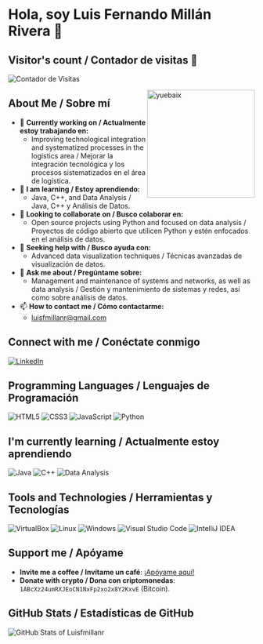 # Hola, soy Luis Fernando Millán Rivera 👋

## Visitor's count / Contador de visitas 👀
![Contador de Visitas](https://visitor-count-lfmr.glitch.me/counter-image)

<img align="right" height="220px" src="https://blog.yuebaix.com/logo/imyuebaix.gif" alt="yuebaix" />

## About Me / Sobre mí

- 🔭 **Currently working on / Actualmente estoy trabajando en:**
  - Improving technological integration and systematized processes in the logistics area / Mejorar la integración tecnológica y los procesos sistematizados en el área de logística.
- 🌱 **I am learning / Estoy aprendiendo:**
  - Java, C++, and Data Analysis / Java, C++ y Análisis de Datos.
- 👯 **Looking to collaborate on / Busco colaborar en:**
  - Open source projects using Python and focused on data analysis / Proyectos de código abierto que utilicen Python y estén enfocados en el análisis de datos.
- 🤔 **Seeking help with / Busco ayuda con:**
  - Advanced data visualization techniques / Técnicas avanzadas de visualización de datos.
- 💬 **Ask me about / Pregúntame sobre:**
  - Management and maintenance of systems and networks, as well as data analysis / Gestión y mantenimiento de sistemas y redes, así como sobre análisis de datos.
- 📫 **How to contact me / Cómo contactarme:**
  - [luisfmillanr@gmail.com](mailto:luisfmillanr@gmail.com)

## Connect with me / Conéctate conmigo
[![LinkedIn](https://img.shields.io/badge/LinkedIn-Luis%20Fernando%20Millán%20Rivera-blue?style=flat&logo=linkedin)](https://www.linkedin.com/in/fernando-dataanaliyst/)

## Programming Languages / Lenguajes de Programación
![HTML5](https://img.shields.io/badge/-HTML5-E34F26?style=flat&logo=HTML5&logoColor=white)
![CSS3](https://img.shields.io/badge/-CSS3-1572B6?style=flat&logo=CSS3&logoColor=white)
![JavaScript](https://img.shields.io/badge/-JavaScript-F7DF1E?style=flat&logo=javascript&logoColor=black)
![Python](https://img.shields.io/badge/-Python-3776AB?style=flat&logo=Python&logoColor=white)

## I'm currently learning / Actualmente estoy aprendiendo
![Java](https://img.shields.io/badge/-Java-007396?style=flat&logo=java&logoColor=white)
![C++](https://img.shields.io/badge/-C++-00599C?style=flat&logo=cplusplus&logoColor=white)
![Data Analysis](https://img.shields.io/badge/-Data%20Analysis-1f425f?style=flat)

## Tools and Technologies / Herramientas y Tecnologías
![VirtualBox](https://img.shields.io/badge/-VirtualBox-183A61?style=flat&logo=VirtualBox&logoColor=white)
![Linux](https://img.shields.io/badge/-Linux-FCC624?style=flat&logo=Linux&logoColor=black)
![Windows](https://img.shields.io/badge/-Windows-0078D6?style=flat&logo=Windows&logoColor=white)
![Visual Studio Code](https://img.shields.io/badge/-Visual%20Studio%20Code-007ACC?style=flat&logo=visual-studio-code&logoColor=white)
![IntelliJ IDEA](https://img.shields.io/badge/-IntelliJ%20IDEA-000000?style=flat&logo=intellij-idea&logoColor=white)

## Support me / Apóyame
- **Invite me a coffee / Invítame un café**: [¡Apóyame aquí!](https://www.buymeacoffee.com/luisfmillanr)
- **Donate with crypto / Dona con criptomonedas**: `1ABcXz24umRXJEoCN1NxFp2xo2x8Y2KxvE` (Bitcoin).

## GitHub Stats / Estadísticas de GitHub
![GitHub Stats of Luisfmillanr](https://github-readme-stats.vercel.app/api?username=Luisfmillanr&show_icons=true)
